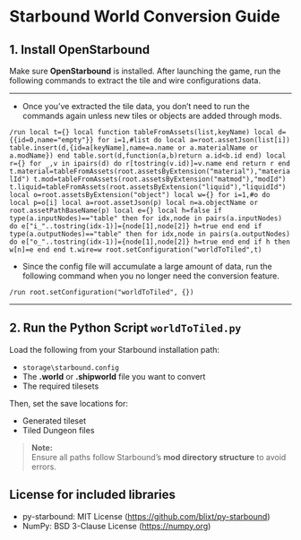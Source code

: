 # Starbound World Conversion Guide

## 1. Install OpenStarbound
Make sure **OpenStarbound** is installed. After launching the game, run the following commands to extract the tile and wire configurations data.

---------------------------------------------------------------------------------------------------------------------------------------------------------------

- Once you’ve extracted the tile data, you don’t need to run the commands again unless new tiles or objects are added through mods.

`/run local t={} local function tableFromAssets(list,keyName) local d={{id=0,name="empty"}} for i=1,#list do local a=root.assetJson(list[i]) table.insert(d,{id=a[keyName],name=a.name or a.materialName or a.modName}) end table.sort(d,function(a,b)return a.id<b.id end) local r={} for _,v in ipairs(d) do r[tostring(v.id)]=v.name end return r end t.material=tableFromAssets(root.assetsByExtension("material"),"materialId") t.mod=tableFromAssets(root.assetsByExtension("matmod"),"modId") t.liquid=tableFromAssets(root.assetsByExtension("liquid"),"liquidId") local o=root.assetsByExtension("object") local w={} for i=1,#o do local p=o[i] local a=root.assetJson(p) local n=a.objectName or root.assetPathBaseName(p) local e={} local h=false if type(a.inputNodes)=="table" then for idx,node in pairs(a.inputNodes) do e["i_"..tostring(idx-1)]={node[1],node[2]} h=true end end if type(a.outputNodes)=="table" then for idx,node in pairs(a.outputNodes) do e["o_"..tostring(idx-1)]={node[1],node[2]} h=true end end if h then w[n]=e end end t.wire=w root.setConfiguration("worldToTiled",t)`

- Since the config file will accumulate a large amount of data, run the following command when you no longer need the conversion feature.

`/run root.setConfiguration("worldToTiled", {})`

---------------------------------------------------------------------------------------------------------------------------------------------------------------

## 2. Run the Python Script **`worldToTiled.py`**
Load the following from your Starbound installation path:

- `storage\starbound.config`
- The **.world** or **.shipworld** file you want to convert
- The required tilesets

Then, set the save locations for:

- Generated tileset
- Tiled Dungeon files

> **Note:**  
> Ensure all paths follow Starbound’s **mod directory structure** to avoid errors.


## License for included libraries

- py-starbound: MIT License (https://github.com/blixt/py-starbound)
- NumPy: BSD 3-Clause License (https://numpy.org)